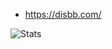 
- https://disbb.com/

![Stats](https://github-readme-stats.vercel.app/api?username=d1sbb&text_color=2BBC8A&title_color=2BBC8A)
